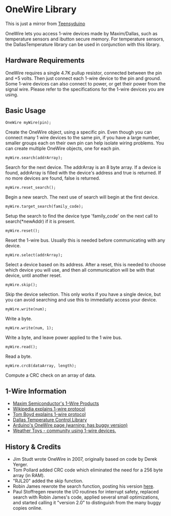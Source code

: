 # OneWire Library
This is just a mirror from [Teensyduino](http://www.pjrc.com/teensy/td_libs_OneWire.html)

OneWire lets you access 1-wire devices made by Maxim/Dallas, such as temperature sensors and ibutton secure memory. For temperature sensors, the DallasTemperature library can be used in conjunction with this library.

## Hardware Requirements
OneWire requires a single 4.7K pullup resistor, connected between the pin and +5 volts. Then just connect each 1-wire device to the pin and ground. Some 1-wire devices can also connect to power, or get their power from the signal wire. Please refer to the specifications for the 1-wire devices you are using.

## Basic Usage
```
OneWire myWire(pin);
```
Create the OneWire object, using a specific pin. Even though you can connect many 1 wire devices to the same pin, if you have a large number, smaller groups each on their own pin can help isolate wiring problems. You can create multiple OneWire objects, one for each pin.

```
myWire.search(addrArray);
```
Search for the next device. The addrArray is an 8 byte array. If a device is found, addrArray is filled with the device's address and true is returned. If no more devices are found, false is returned.

```
myWire.reset_search();
```
Begin a new search. The next use of search will begin at the first device.

```
myWire.target_search(family_code);
```
Setup the search to find the device type 'family_code' on the next call to search(*newAddr) if it is present.

```
myWire.reset();
```
Reset the 1-wire bus. Usually this is needed before communicating with any device.

```
myWire.select(addrArray);
```
Select a device based on its address. After a reset, this is needed to choose which device you will use, and then all communication will be with that device, until another reset.

```
myWire.skip();
```
Skip the device selection. This only works if you have a single device, but you can avoid searching and use this to immediatly access your device.

```
myWire.write(num);
```
Write a byte.

```
myWire.write(num, 1);
```
Write a byte, and leave power applied to the 1 wire bus.

```
myWire.read();

```
Read a byte.

```
myWire.crc8(dataArray, length);
```
Compute a CRC check on an array of data.

## 1-Wire Information
* [Maxim Semiconductor's 1-Wire Products](http://www.maxim-ic.com/products/1-wire/)
* [Wikipedia explains 1-wire protocol](http://en.wikipedia.org/wiki/1-Wire)
* [Tom Boyd explains 1-wire protocol](http://www.arunet.co.uk/tkboyd/e1didx.htm)
* [Dallas Temperature Control Library](http://milesburton.com/index.php?title=Dallas_Temperature_Control_Library)
* [Arduino's OneWire page (warning: has buggy version)](http://www.arduino.cc/playground/Learning/OneWire)
* [Weather Toys - community using 1-wire devices.](http://www.weathertoys.net/weathertoys/main.html)

## History & Credits
* Jim Studt wrote OneWire in 2007, originally based on code by Derek Yerger.
* Tom Pollard added CRC code which eliminated the need for a 256 byte array (in RAM).
* "RJL20" added the skip function.
* Robin James rewrote the search function, posting his version [here](http://www.arduino.cc/cgi-bin/yabb2/YaBB.pl?num=1238032295/27#27).
* Paul Stoffregen rewrote the I/O routines for interrupt safety, replaced search with Robin James's code, applied several small optimizations, and started calling it "version 2.0" to distinguish from the many buggy copies online. 
